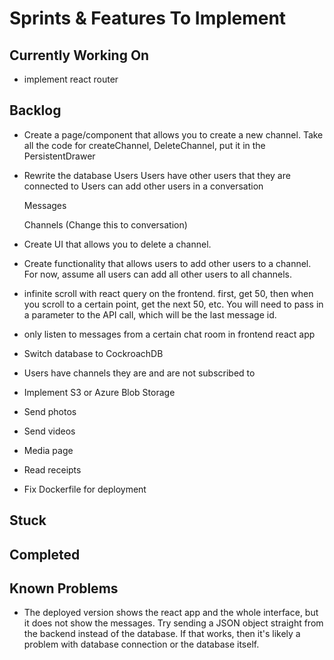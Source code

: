 # Sprints & Features To Implement

## Currently Working On

- implement react router

## Backlog

- Create a page/component that allows you to create a new channel.
    Take all the code for createChannel, DeleteChannel, put it in the PersistentDrawer

- Rewrite the database
    Users
      Users have other users that they are connected to
      Users can add other users in a conversation
    
    Messages

    Channels (Change this to conversation)

- Create UI that allows you to delete a channel.

- Create functionality that allows users to add other users to a channel. For now, assume all users can add all other users to all channels. 

- infinite scroll with react query on the frontend. first, get 50, then when you scroll to a 
  certain point,    get the next 50, etc. You will need to pass in a parameter to the API call, which will be the last message id.

- only listen to messages from a certain chat room in frontend react app

- Switch database to CockroachDB

- Users have channels they are and are not subscribed to

- Implement S3 or Azure Blob Storage

- Send photos

- Send videos

- Media page

- Read receipts

- Fix Dockerfile for deployment

## Stuck 


## Completed


## Known Problems

- The deployed version shows the react app and the whole interface, but it does not show the messages. Try sending a JSON object straight from the backend instead of the database. If that works, then it's likely a problem with database connection or the database itself.